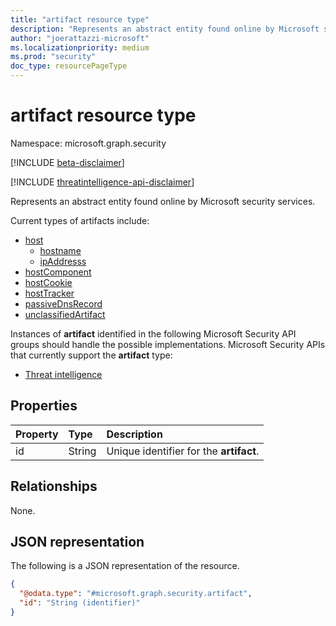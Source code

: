 ```yaml
---
title: "artifact resource type"
description: "Represents an abstract entity found online by Microsoft security services."
author: "joerattazzi-microsoft"
ms.localizationpriority: medium
ms.prod: "security"
doc_type: resourcePageType
---
```


# artifact resource type

Namespace: microsoft.graph.security

[!INCLUDE [beta-disclaimer](../../includes/beta-disclaimer.md)]

[!INCLUDE [threatintelligence-api-disclaimer](../../includes/threatintelligence-api-disclaimer.md)]

Represents an abstract entity found online by Microsoft security services.

Current types of artifacts include:

* [host](../resources/security-host.md)
  * [hostname](../resources/security-hostname.md)
  * [ipAddresss](../resources/security-ipaddress.md)
* [hostComponent](../resources/security-hostcomponent.md)
* [hostCookie](../resources/security-hostcookie.md)
* [hostTracker](../resources/security-hosttracker.md)
* [passiveDnsRecord](../resources/security-passivednsrecord.md)
* [unclassifiedArtifact](../resources/security-unclassifiedartifact.md)

Instances of **artifact** identified in the following Microsoft Security API groups should handle the possible implementations. Microsoft Security APIs that currently support the **artifact** type:

* [Threat intelligence](../resources/security-threatintelligence.md)

## Properties

|Property|Type|Description|
|:---|:---|:---|
|id|String|Unique identifier for the **artifact**.|

## Relationships

None.

## JSON representation

The following is a JSON representation of the resource.
<!-- {
  "blockType": "resource",
  "keyProperty": "id",
  "@odata.type": "microsoft.graph.security.artifact",
  "openType": false
}
-->
``` json
{
  "@odata.type": "#microsoft.graph.security.artifact",
  "id": "String (identifier)"
}
```
